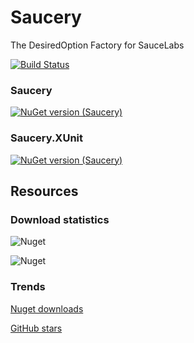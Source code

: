 # Saucery

The DesiredOption Factory for SauceLabs

[![Build Status](https://app.saucelabs.com/buildstatus/saucefauge)](https://app.saucelabs.com/u/saucefauge)

### Saucery
[![NuGet version (Saucery)](https://img.shields.io/nuget/v/Saucery.svg?style=flat-square)](https://www.nuget.org/packages/Saucery/)

### Saucery.XUnit
[![NuGet version (Saucery)](https://img.shields.io/nuget/v/Saucery.XUnit.svg?style=flat-square)](https://www.nuget.org/packages/Saucery.XUnit/)

## Resources

### Download statistics
![Nuget](https://img.shields.io/nuget/dt/Saucery.svg?label=Saucery%40nuget&style=for-the-badge)

![Nuget](https://img.shields.io/nuget/dt/Saucery.XUnit.svg?label=Saucery.XUnit%40nuget&style=for-the-badge)

### Trends
[Nuget downloads](https://nugettrends.com/packages?months=24&ids=Saucery&ids=Saucery.XUnit)

[GitHub stars](https://star-history.com/#sauceforge/Saucery)